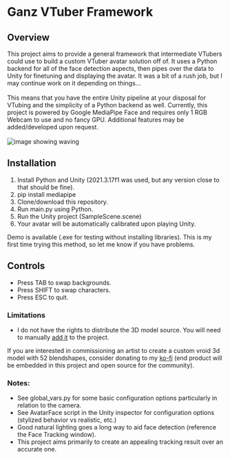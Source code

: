 # Ganz VTuber Framework

## Overview
This project aims to provide a general framework that intermediate VTubers could use to build a custom VTuber avatar solution off of. It uses a Python backend for all of the face detection aspects, then pipes over the data to Unity for finetuning and displaying the avatar. It was a bit of a rush job, but I may continue work on it depending on things...<br><br>
This means that you have the entire Unity pipeline at your disposal for VTubing and the simplicity of a Python backend as well. Currently, this project is powered by Google MediaPipe Face and requires only 1 RGB Webcam to use and no fancy GPU. Additional features may be added/developed upon request.<br><br>
![image showing waving](http://ganeshsaraswat.ca/InternetImages/facetracking.gif)


## Installation
1. Install Python and Unity (2021.3.17f1 was used, but any version close to that should be fine).
2. pip install mediapipe
3. Clone/download this repository.
4. Run main.py using Python.
5. Run the Unity project (SampleScene.scene)
6. Your avatar will be automatically calibrated upon playing Unity.

Demo is available (.exe for testing without installing libraries). This is my first time trying this method, so let me know if you have problems.

## Controls
* Press TAB to swap backgrounds.
* Press SHIFT to swap characters. 
* Press ESC to quit.

### Limitations
* I do not have the rights to distribute the 3D model source. You will need to manually [add it](https://github.com/hinzka/52blendshapes-for-VRoid-face) to the project.<br>

If you are interested in commissioning an artist to create a custom vroid 3d model with 52 blendshapes, consider donating to my [ko-fi](https://ko-fi.com/s/03d5234ac9) (end product will be embedded in this project and open source for the community).

### Notes:
* See global_vars.py for some basic configuration options particularly in relation to the camera.
* See AvatarFace script in the Unity inspector for configuration options (stylized behavior vs realistic, etc.)
* Good natural lighting goes a long way to aid face detection (reference the Face Tracking window).
* This project aims primarily to create an appealing tracking result over an accurate one.
